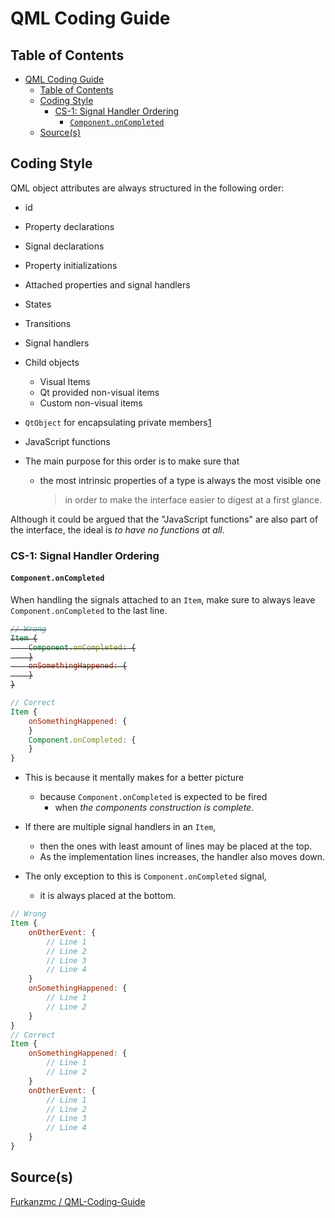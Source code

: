 # QML Coding Guide

## Table of Contents

- [QML Coding Guide](#qml-coding-guide)
  - [Table of Contents](#table-of-contents)
  - [Coding Style](#coding-style)
    - [CS-1: Signal Handler Ordering](#cs-1-signal-handler-ordering)
      - [`Component.onCompleted`](#componentoncompleted)
  - [Source(s)](#sources)

## Coding Style

QML object attributes are always structured in the following order:

- id
- Property declarations
- Signal declarations
- Property initializations
- Attached properties and signal handlers
- States
- Transitions
- Signal handlers
- Child objects
  - Visual Items
  - Qt provided non-visual items
  - Custom non-visual items
- `QtObject` for encapsulating private members[1](https://bugreports.qt.io/browse/QTBUG-11984)
- JavaScript functions

- The main purpose for this order is to make sure that 
  - the most intrinsic properties of a type is always the most visible one 
    > in order to make the interface easier to digest at a first glance.

Although it could be argued that the "JavaScript functions" are also part of the interface, the ideal is _to have no functions at all_.

### CS-1: Signal Handler Ordering

#### `Component.onCompleted`

When handling the signals attached to an `Item`, make sure to always leave
`Component.onCompleted` to the last line.

<strike>

```qml
// Wrong
Item {
    Component.onCompleted: {
    }
    onSomethingHappened: {
    }
}
```

</strike>

```qml
// Correct
Item {
    onSomethingHappened: {
    }
    Component.onCompleted: {
    }
}
```

- This is because it mentally makes for a better picture 
  - because `Component.onCompleted` is expected to be fired 
    - when _the components construction is complete_.

- If there are multiple signal handlers in an `Item`, 
  - then the ones with least amount of lines may be placed at the top. 
  - As the implementation lines increases, the handler also moves down. 
- The only exception to this is `Component.onCompleted` signal,
  - it is always placed at the bottom.

```qml
// Wrong
Item {
    onOtherEvent: {
        // Line 1
        // Line 2
        // Line 3
        // Line 4
    }
    onSomethingHappened: {
        // Line 1
        // Line 2
    }
}
// Correct
Item {
    onSomethingHappened: {
        // Line 1
        // Line 2
    }
    onOtherEvent: {
        // Line 1
        // Line 2
        // Line 3
        // Line 4
    }
}
```

## Source(s)

[Furkanzmc / QML-Coding-Guide](https://github.com/Furkanzmc/QML-Coding-Guide/)
